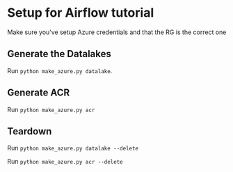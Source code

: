# Setup for Airflow tutorial

Make sure you've setup Azure credentials and that the RG is the correct one

## Generate the Datalakes
Run `python make_azure.py datalake`. 


## Generate ACR
Run `python make_azure.py acr`

## Teardown

Run `python make_azure.py datalake --delete`

Run `python make_azure.py acr --delete`